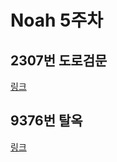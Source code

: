 # Noah 5주차

## 2307번 도로검문

[링크](https://www.acmicpc.net/problem/2307)

## 9376번 탈옥

[링크](https://www.acmicpc.net/problem/9376)
